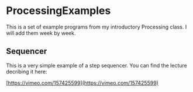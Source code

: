 # ProcessingExamples
This is a set of example programs from my introductory Processing class. I will add them week by week. 

## Sequencer

This is a very simple example of a step sequencer. You can find the lecture decribing it here:

[https://vimeo.com/157425599](https://vimeo.com/157425599)
